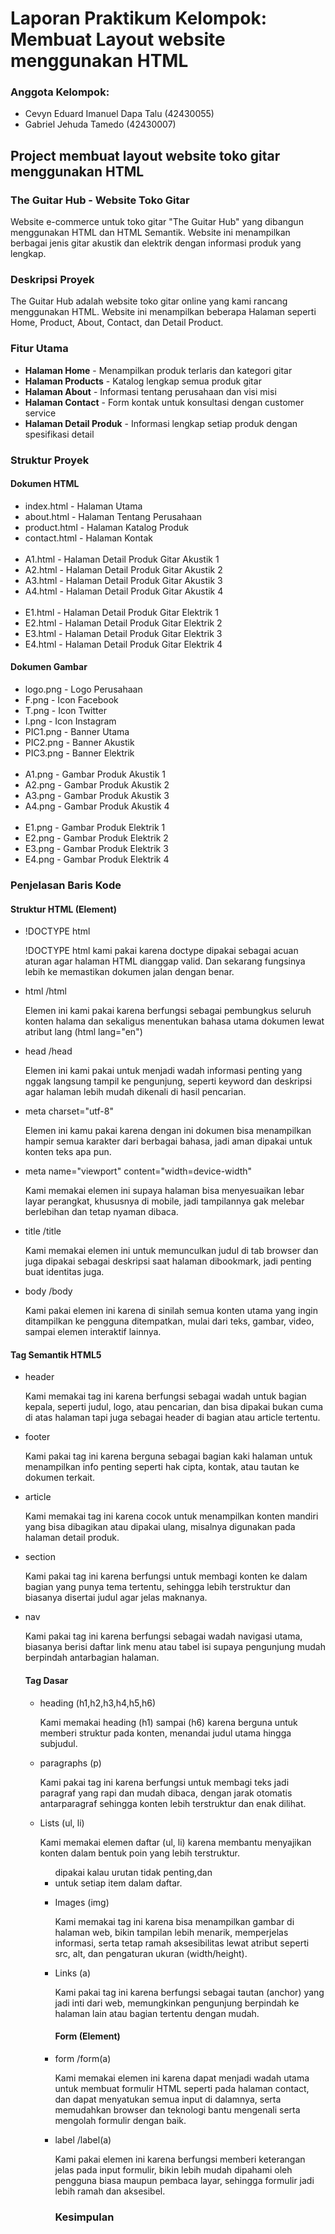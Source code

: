 <h1>Laporan Praktikum Kelompok: Membuat Layout website menggunakan HTML</h1>

<h3>Anggota Kelompok:</h3>
<ul>
  <li>Cevyn Eduard Imanuel Dapa Talu (42430055)</li>
  <li>Gabriel Jehuda Tamedo (42430007)</li>
</ul>

<h2>Project membuat layout website toko gitar menggunakan HTML</h2>
<h3>The Guitar Hub - Website Toko Gitar</h3>
<p>Website e-commerce untuk toko gitar "The Guitar Hub" yang dibangun menggunakan HTML dan HTML Semantik. Website ini menampilkan berbagai jenis gitar akustik dan elektrik dengan informasi produk yang lengkap.</p>

<h3>Deskripsi Proyek</h3>
<p>The Guitar Hub adalah website toko gitar online yang kami rancang menggunakan HTML. Website ini menampilkan beberapa Halaman seperti Home, Product, About, Contact, dan Detail Product.</p>

<h3>Fitur Utama</h3>
<ul>
  <li><b>Halaman Home</b> - Menampilkan produk terlaris dan kategori gitar</li>
  <li><b>Halaman Products</b> - Katalog lengkap semua produk gitar</li>
  <li><b>Halaman About</b> - Informasi tentang perusahaan dan visi misi</li>
  <li><b>Halaman Contact</b> - Form kontak untuk konsultasi dengan customer service</li>
  <li><b>Halaman Detail Produk</b> - Informasi lengkap setiap produk dengan spesifikasi detail</li>
</ul>

<h3>Struktur Proyek</h3>

<h4>Dokumen HTML</h4>
<ul>
  <li>index.html - Halaman Utama</li>
  <li>about.html - Halaman Tentang Perusahaan</li>
  <li>product.html - Halaman Katalog Produk</li>
  <li>contact.html - Halaman Kontak</li>
  <br>
  <li>A1.html - Halaman Detail Produk Gitar Akustik 1</li>
  <li>A2.html - Halaman Detail Produk Gitar Akustik 2</li>
  <li>A3.html - Halaman Detail Produk Gitar Akustik 3</li>
  <li>A4.html - Halaman Detail Produk Gitar Akustik 4</li>
  <br>
  <li>E1.html - Halaman Detail Produk Gitar Elektrik 1</li>
  <li>E2.html - Halaman Detail Produk Gitar Elektrik 2</li>
  <li>E3.html - Halaman Detail Produk Gitar Elektrik 3</li>
  <li>E4.html - Halaman Detail Produk Gitar Elektrik 4</li>
</ul>

<h4>Dokumen Gambar</h4>
<ul>
  <li>logo.png - Logo Perusahaan</li>
  <li>F.png - Icon Facebook</li>
  <li>T.png - Icon Twitter</li>
  <li>I.png - Icon Instagram</li>
  <li>PIC1.png - Banner Utama</li>
  <li>PIC2.png - Banner Akustik</li>
  <li>PIC3.png - Banner Elektrik</li>
  <br>
  <li>A1.png - Gambar Produk Akustik 1</li>
  <li>A2.png - Gambar Produk Akustik 2</li>
  <li>A3.png - Gambar Produk Akustik 3</li>
  <li>A4.png - Gambar Produk Akustik 4</li>
  <br>
  <li>E1.png - Gambar Produk Elektrik 1</li>
  <li>E2.png - Gambar Produk Elektrik 2</li>
  <li>E3.png - Gambar Produk Elektrik 3</li>
  <li>E4.png - Gambar Produk Elektrik 4</li>
</ul>

<h3>Penjelasan Baris Kode</h3>
<h4>Struktur HTML (Element)</h4>
  <ul>
    <li>!DOCTYPE html</li>
      <p>!DOCTYPE html kami pakai karena doctype dipakai sebagai acuan aturan agar halaman HTML dianggap valid. Dan sekarang fungsinya lebih ke memastikan dokumen jalan dengan benar.</p>
    <li>html /html</li>
      <p>Elemen ini kami pakai karena berfungsi sebagai pembungkus seluruh konten halama dan sekaligus menentukan bahasa utama dokumen lewat atribut lang (html lang="en") </p>
    <li>head /head</li>
      <p>Elemen ini kami pakai untuk menjadi wadah informasi penting yang nggak langsung tampil ke pengunjung, seperti keyword dan deskripsi agar halaman lebih mudah dikenali di hasil pencarian.
    <li>meta charset="utf-8"</li>
      <p>Elemen ini kamu pakai karena dengan ini dokumen bisa menampilkan hampir semua karakter dari berbagai bahasa, jadi aman dipakai untuk konten teks apa pun.</p>
    <li>meta name="viewport" content="width=device-width"</li>
      <p>Kami memakai elemen ini supaya halaman bisa menyesuaikan lebar layar perangkat, khususnya di mobile, jadi tampilannya gak melebar berlebihan dan tetap nyaman dibaca.</p>
    <li>title /title</li>
      <p>Kami memakai elemen ini untuk memunculkan judul di tab browser dan juga dipakai sebagai deskripsi saat halaman dibookmark, jadi penting buat identitas juga.</p>
    <li>body /body</li>
      <p>Kami pakai elemen ini karena di sinilah semua konten utama yang ingin ditampilkan ke pengguna ditempatkan, mulai dari teks, gambar, video, sampai elemen interaktif lainnya.</p>
  </ul>

  <h4>Tag Semantik HTML5</h4>
    <ul>
      <li>header</li>
        <p>Kami memakai tag ini karena berfungsi sebagai wadah untuk bagian kepala, seperti judul, logo, atau pencarian, dan bisa dipakai bukan cuma di atas halaman tapi juga sebagai header di bagian atau article tertentu.</p>
      <li>footer</li>
        <p>Kami pakai tag ini karena berguna sebagai bagian kaki halaman untuk menampilkan info penting seperti hak cipta, kontak, atau tautan ke dokumen terkait.</p>
      <li>article</li>
        <p>Kami memakai tag ini karena cocok untuk menampilkan konten mandiri yang bisa dibagikan atau dipakai ulang, misalnya digunakan pada halaman detail produk.</p>
      <li>section</li>
        <p>Kami pakai tag ini karena berfungsi untuk membagi konten ke dalam bagian yang punya tema tertentu, sehingga lebih terstruktur dan biasanya disertai judul agar jelas maknanya.</p>
      <li>nav</li>
        <p>Kami pakai tag ini karena berfungsi sebagai wadah navigasi utama, biasanya berisi daftar link menu atau tabel isi supaya pengunjung mudah berpindah antarbagian halaman.</p>

  <h4>Tag Dasar</h4>
    <ul>
      <li>heading (h1,h2,h3,h4,h5,h6)</li>
        <p>Kami memakai heading (h1) sampai (h6) karena berguna untuk memberi struktur pada konten, menandai judul utama hingga subjudul.</p>
      <li>paragraphs (p)</li>
        <p>Kami pakai tag ini karena berfungsi untuk membagi teks jadi paragraf yang rapi dan mudah dibaca, dengan jarak otomatis antarparagraf sehingga konten lebih terstruktur dan enak dilihat.</p>
      <li>Lists (ul, li)</li>
        <p>Kami memakai elemen daftar (ul, li) karena membantu menyajikan konten dalam bentuk poin yang lebih terstruktur. <ul> dipakai kalau urutan tidak penting,dan <li> untuk setiap item dalam daftar.</p>
      <li>Images (img)</li>
        <p>Kami memakai tag ini karena bisa menampilkan gambar di halaman web, bikin tampilan lebih menarik, memperjelas informasi, serta tetap ramah aksesibilitas lewat atribut seperti src, alt, dan pengaturan ukuran (width/height).</p>
      <li>Links (a)</li>
        <p>Kami pakai tag ini karena berfungsi sebagai tautan (anchor) yang jadi inti dari web, memungkinkan pengunjung berpindah ke halaman lain atau bagian tertentu dengan mudah.</p>

  <h4>Form (Element)</h4>      
      <li>form /form(a)</li>
        <p>Kami memakai elemen ini karena dapat menjadi wadah utama untuk membuat formulir HTML seperti pada halaman contact, dan dapat menyatukan semua input di dalamnya, serta memudahkan browser dan teknologi bantu mengenali serta mengolah formulir dengan baik.</p>
      <li>label /label(a)</li>
        <p>Kami pakai elemen ini karena berfungsi memberi keterangan jelas pada input formulir, bikin lebih mudah dipahami oleh pengguna biasa maupun pembaca layar, sehingga formulir jadi lebih ramah dan aksesibel.</p>


<h3>Kesimpulan</h3>

